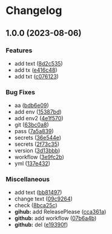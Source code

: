 # Changelog

## 1.0.0 (2023-08-06)


### Features

* add text ([8d2c535](https://github.com/yukiyamamuro/github_actions_space/commit/8d2c535fdc655f6c9f7022739fbfc95f16483a62))
* add tx ([e416c48](https://github.com/yukiyamamuro/github_actions_space/commit/e416c4860d6d160750fa6ef4982ea06de3da3a96))
* add txt ([c076123](https://github.com/yukiyamamuro/github_actions_space/commit/c076123f0c5e9d6b03d7eab09fbd07789c42b175))


### Bug Fixes

* aa ([bdb6e09](https://github.com/yukiyamamuro/github_actions_space/commit/bdb6e093c356be6efe680bd865f529dbc7e1ce99))
* add env ([15387bd](https://github.com/yukiyamamuro/github_actions_space/commit/15387bd00b16ecfccc464978c1ab978e52a50956))
* add env2 ([4e1f570](https://github.com/yukiyamamuro/github_actions_space/commit/4e1f570e712fdf09c0449e764df1d14a70389e6d))
* git ([63bc0a8](https://github.com/yukiyamamuro/github_actions_space/commit/63bc0a83b9f58d34c3c2bcb22d717d85b18ef50a))
* pass ([7a5a839](https://github.com/yukiyamamuro/github_actions_space/commit/7a5a8390e702fbc1aa98bd3d301b713c126f1ff0))
* secrets ([36e544e](https://github.com/yukiyamamuro/github_actions_space/commit/36e544e04f92b0a24a12cc72fc964e50a07f1cc2))
* secrets ([2f73c35](https://github.com/yukiyamamuro/github_actions_space/commit/2f73c35c738d3fdadf98caf17b85e98010fa2edc))
* version ([3d13bbb](https://github.com/yukiyamamuro/github_actions_space/commit/3d13bbb4e4c3a85f0f7028db18e638bc399303a5))
* workflow ([3e9fc2b](https://github.com/yukiyamamuro/github_actions_space/commit/3e9fc2b95105be311029afd03311da9c2f05c7a6))
* yml ([137e432](https://github.com/yukiyamamuro/github_actions_space/commit/137e432cb53a10eaa66acbc153469ea8e31a1b81))


### Miscellaneous

* add text ([bb81497](https://github.com/yukiyamamuro/github_actions_space/commit/bb81497a2a527988b10cb168f7be037cc078c6e4))
* change text ([09c9264](https://github.com/yukiyamamuro/github_actions_space/commit/09c92640da9e3f8eac9e4dac21a6971bdb3873a0))
* check ([8bca25c](https://github.com/yukiyamamuro/github_actions_space/commit/8bca25c29e354831fd399acdf2bb4cce3e32f9d9))
* **gihub:** add ReleasePlease ([cca361a](https://github.com/yukiyamamuro/github_actions_space/commit/cca361a14dc0db7ca66985594c74010815690f46))
* **github:** add workflow ([07b6a4b](https://github.com/yukiyamamuro/github_actions_space/commit/07b6a4bccac34ee1f73196aa528daad175629a7d))
* **github:** del ([e19390f](https://github.com/yukiyamamuro/github_actions_space/commit/e19390f673e831bfbb9aaa518d571ce4ab752306))
